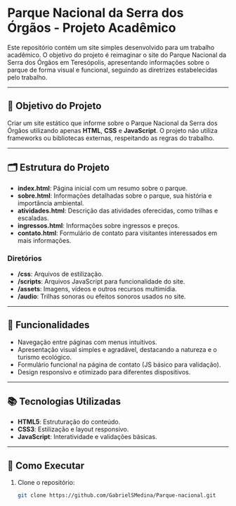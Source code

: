 # Parque Nacional da Serra dos Órgãos - Projeto Acadêmico

Este repositório contém um site simples desenvolvido para um trabalho acadêmico. O objetivo do projeto é reimaginar o site do Parque Nacional da Serra dos Órgãos em Teresópolis, apresentando informações sobre o parque de forma visual e funcional, seguindo as diretrizes estabelecidas pelo trabalho.

---

## 🎯 **Objetivo do Projeto**

Criar um site estático que informe sobre o Parque Nacional da Serra dos Órgãos utilizando apenas **HTML**, **CSS** e **JavaScript**. O projeto não utiliza frameworks ou bibliotecas externas, respeitando as regras do trabalho.

---

## 🗂️ **Estrutura do Projeto**

- **index.html**: Página inicial com um resumo sobre o parque.
- **sobre.html**: Informações detalhadas sobre o parque, sua história e importância ambiental.
- **atividades.html**: Descrição das atividades oferecidas, como trilhas e escaladas.
- **ingressos.html**: Informações sobre ingressos e preços.
- **contato.html**: Formulário de contato para visitantes interessados em mais informações.

### Diretórios

- **/css**: Arquivos de estilização.
- **/scripts**: Arquivos JavaScript para funcionalidade do site.
- **/assets**: Imagens, vídeos e outros recursos multimídia.
- **/audio**: Trilhas sonoras ou efeitos sonoros usados no site.

---

## 🚀 **Funcionalidades**

- Navegação entre páginas com menus intuitivos.
- Apresentação visual simples e agradável, destacando a natureza e o turismo ecológico.
- Formulário funcional na página de contato (JS básico para validação).
- Design responsivo e otimizado para diferentes dispositivos.

---

## 📚 **Tecnologias Utilizadas**

- **HTML5**: Estruturação do conteúdo.
- **CSS3**: Estilização e layout responsivo.
- **JavaScript**: Interatividade e validações básicas.

---

## 📖 **Como Executar**

1. Clone o repositório:
   ```bash
   git clone https://github.com/GabrielSMedina/Parque-nacional.git
